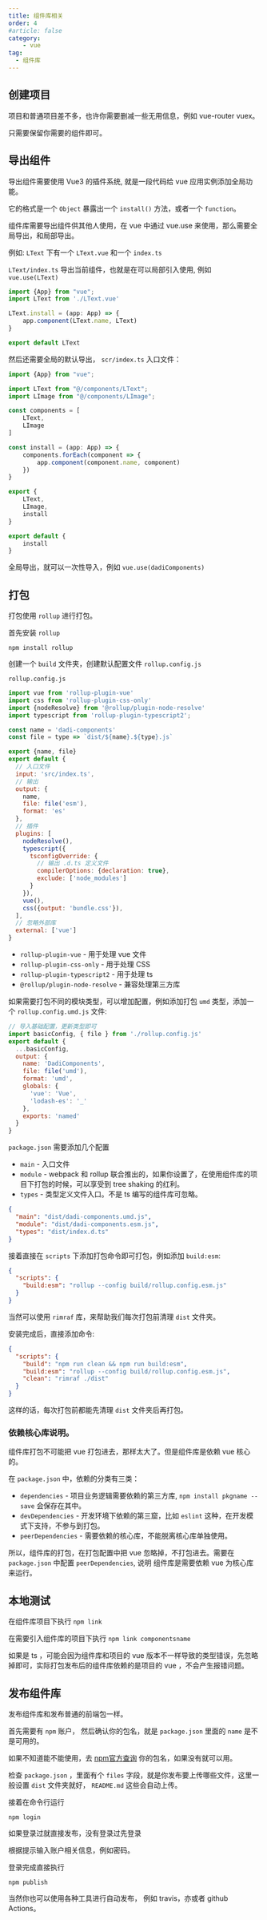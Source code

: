 ```yaml
---
title: 组件库相关
order: 4
#article: false
category:
    - vue
tag:
  - 组件库
---
```


## 创建项目

项目和普通项目差不多，也许你需要删减一些无用信息，例如 vue-router vuex。

只需要保留你需要的组件即可。

## 导出组件

导出组件需要使用 Vue3 的插件系统, 就是一段代码给 vue 应用实例添加全局功能。

它的格式是一个 `Object` 暴露出一个 `install()` 方法，或者一个 `function`。

组件库需要导出组件供其他人使用，在 vue 中通过 vue.use 来使用，那么需要全局导出，和局部导出。

例如: `LText` 下有一个 `LText.vue` 和一个 `index.ts` 

`LText/index.ts` 导出当前组件，也就是在可以局部引入使用, 例如 `vue.use(LText)`

```typescript
import {App} from "vue";
import LText from './LText.vue'

LText.install = (app: App) => {
    app.component(LText.name, LText)
}

export default LText
```

然后还需要全局的默认导出， `scr/index.ts` 入口文件：

```typescript
import {App} from "vue";

import LText from "@/components/LText";
import LImage from "@/components/LImage";

const components = [
    LText,
    LImage
]

const install = (app: App) => {
    components.forEach(component => {
        app.component(component.name, component)
    })
}

export {
    LText,
    LImage,
    install
}

export default {
    install
}
```

全局导出，就可以一次性导入，例如 `vue.use(dadiComponents)`


## 打包

打包使用 `rollup` 进行打包。

首先安装 `rollup` 

```shell
npm install rollup
```

创建一个 `build` 文件夹，创建默认配置文件 `rollup.config.js`

`rollup.config.js`

```javascript
import vue from 'rollup-plugin-vue'
import css from 'rollup-plugin-css-only'
import {nodeResolve} from '@rollup/plugin-node-resolve'
import typescript from 'rollup-plugin-typescript2';

const name = 'dadi-components'
const file = type => `dist/${name}.${type}.js`

export {name, file}
export default {
  // 入口文件
  input: 'src/index.ts',
  // 输出
  output: {
    name,
    file: file('esm'),
    format: 'es'
  },
  // 插件
  plugins: [
    nodeResolve(),
    typescript({
      tsconfigOverride: {
        // 输出 .d.ts 定义文件
        compilerOptions: {declaration: true},
        exclude: ['node_modules']
      }
    }),
    vue(),
    css({output: 'bundle.css'}),
  ],
  // 忽略外部库
  external: ['vue']
}
```

- `rollup-plugin-vue` - 用于处理 vue 文件
- `rollup-plugin-css-only` - 用于处理 CSS
- `rollup-plugin-typescript2` - 用于处理 ts
- `@rollup/plugin-node-resolve` - 兼容处理第三方库

如果需要打包不同的模块类型，可以增加配置，例如添加打包 `umd` 类型，添加一个 `rollup.config.umd.js` 文件:

```javascript
// 导入基础配置，更新类型即可
import basicConfig, { file } from './rollup.config.js'
export default {
  ...basicConfig,
  output: {
    name: 'DadiComponents',
    file: file('umd'),
    format: 'umd',
    globals: {
      'vue': 'Vue',
      'lodash-es': '_'
    },
    exports: 'named'
  }
}
```

`package.json` 需要添加几个配置

- `main` - 入口文件
- `module` - webpack 和 rollup 联合推出的，如果你设置了，在使用组件库的项目下打包的时候，可以享受到 tree shaking 的红利。
- `types` - 类型定义文件入口。不是 ts 编写的组件库可忽略。

```json
{
  "main": "dist/dadi-components.umd.js",
  "module": "dist/dadi-components.esm.js",
  "types": "dist/index.d.ts"
}
```

接着直接在 `scripts` 下添加打包命令即可打包，例如添加 `build:esm`:

```json
{
  "scripts": {
    "build:esm": "rollup --config build/rollup.config.esm.js"
  }
}
```

当然可以使用 `rimraf` 库，来帮助我们每次打包前清理 `dist` 文件夹。

安装完成后，直接添加命令:

```json
{
  "scripts": {
    "build": "npm run clean && npm run build:esm",
    "build:esm": "rollup --config build/rollup.config.esm.js",
    "clean": "rimraf ./dist"
  }
}
```

这样的话，每次打包前都能先清理 `dist` 文件夹后再打包。

### 依赖核心库说明。 

组件库打包不可能把 vue 打包进去，那样太大了。但是组件库是依赖 vue 核心的。

在 `package.json` 中，依赖的分类有三类：

- `dependencies` - 项目业务逻辑需要依赖的第三方库, `npm install pkgname --save` 会保存在其中。
- `devDependencies` - 开发环境下依赖的第三窟，比如 `eslint` 这种，在开发模式下支持，不参与到打包。
- `peerDependencies` - 需要依赖的核心库，不能脱离核心库单独使用。

所以，组件库的打包，在打包配置中把 vue 忽略掉，不打包进去。需要在 `package.json` 中配置 `peerDependencies`, 说明
组件库是需要依赖 vue 为核心库来运行。


## 本地测试

在组件库项目下执行 `npm link`

在需要引入组件库的项目下执行 `npm link componentsname`

如果是 ts ，可能会因为组件库和项目的 vue 版本不一样导致的类型错误，先忽略掉即可，实际打包发布后的组件库依赖的是项目的 vue ，不会产生报错问题。


## 发布组件库

发布组件库和发布普通的前端包一样。

首先需要有 `npm` 账户， 然后确认你的包名，就是 `package.json` 里面的 `name` 是不是可用的。

如果不知道能不能使用，去 [npm官方查询](https://www.npmjs.com/) 你的包名，如果没有就可以用。

检查 `package.json` ，里面有个 `files` 字段，就是你发布要上传哪些文件，这里一般设置 `dist` 文件夹就好， `README.md` 这些会自动上传。

接着在命令行运行

```shell
npm login
```
如果登录过就直接发布，没有登录过先登录

根据提示输入账户相关信息，例如密码。

登录完成直接执行 

```shell
npm publish
```

当然你也可以使用各种工具进行自动发布， 例如 travis，亦或者 github Actions。
